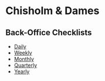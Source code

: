 Chisholm & Dames
================

Back-Office Checklists
----------------------

* [Daily](Daily.md)
* [Weekly](Weekly.md)
* [Monthly](Monthly.md)
* [Quarterly](Quarterly.md)
* [Yearly](Yearly.md)
